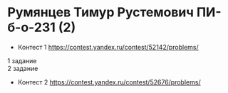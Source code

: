 # Румянцев Тимур Рустемович ПИ-б-о-231 (2)

- Контест 1 https://contest.yandex.ru/contest/52142/problems/

1 задание  
2 задание  

- Контест 2 https://contest.yandex.ru/contest/52676/problems/


